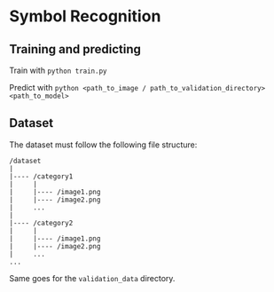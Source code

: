 # Symbol Recognition

## Training and predicting

Train with `python train.py`

Predict with `python <path_to_image / path_to_validation_directory> <path_to_model>`

## Dataset

The dataset must follow the following file structure:
```
/dataset
|
|---- /category1
|     |
|     |---- /image1.png
|     |---- /image2.png
|     ...
|
|---- /category2
|     |
|     |---- /image1.png
|     |---- /image2.png
|     ...
...
```
Same goes for the `validation_data` directory.